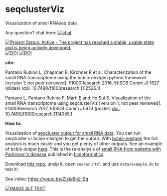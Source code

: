 # seqclusterViz

Visualization of small RNAseq data 

Any question? chat here: [![chat](https://badges.gitter.im/Join%20Chat.svg)](https://gitter.im/lpantano/seqcluster)
    
[![Project Status: Active - The project has reached a stable, usable state and is being actively developed.](http://www.repostatus.org/badges/latest/active.svg)](http://www.repostatus.org/#active)
[![DOI](https://img.shields.io/badge/DOI-10.7490%2Ff1000research.1114055.1-lightgrey.svg?style=flat-square)](https://f1000research.com/posters/6-673)
[![DOI](https://zenodo.org/badge/37931015.svg)](https://zenodo.org/badge/latestdoi/37931015)
   
**cite:**

Pantano Rubino L, Chapman B, Kirchner R et al. Characterization of the small RNA transcriptome using the bcbio-nextgen python framework [version 1; not peer reviewed]. F1000Research 2016, 5(ISCB Comm J):1627 (slides) (doi: 10.7490/f1000research.1112526.1)

Pantano L, Pantano Rubino F, Marti E and Ho Sui S. Visualization of the small RNA transcriptome using seqclusterViz [version 1; not peer reviewed]. F1000Research 2017, 6(ISCB Comm J):673 (poster) [doi: 10.7490/f1000research.1114055.1](https://f1000research.com/posters/6-673)

**How to:**

Visualization of [seqcluster output for small RNA data](https://github.com/lpantano/seqcluster). You can run seqcluster or bcbio-nextgen to get the output. With [bcbio-nextgen](https://bcbio-nextgen.readthedocs.io/en/latest/) the full analysis is much easier and you get plenty of other outputs. See an example of bcbio output [here](https://github.com/lpantano/small-RNA-analysis/tree/master/reanalysis_parkinson). This is the re-analysis of [small RNA from patients with Parkinson's disease](https://www.ncbi.nlm.nih.gov/geo/query/acc.cgi?acc=GSE97285) published in [bioinformatics](https://academic.oup.com/bioinformatics/article-lookup/doi/10.1093/bioinformatics/btv632).

Download [this repo](https://github.com/lpantano/seqclusterViz/archive/master.zip), unzip it, open `reader.html` and use `data/example.db` to test it!

See video: https://youtu.be/Zjzte8n2-Sg

[![IMAGE ALT TEXT](http://i.makeagif.com/media/7-03-2016/M0GjW2.gif)](https://youtu.be/Zjzte8n2-Sg "Example")

